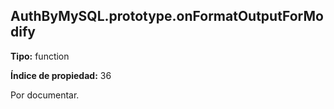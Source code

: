 ## AuthByMySQL.prototype.onFormatOutputForModify

**Tipo:** function

**Índice de propiedad:** 36

Por documentar.



